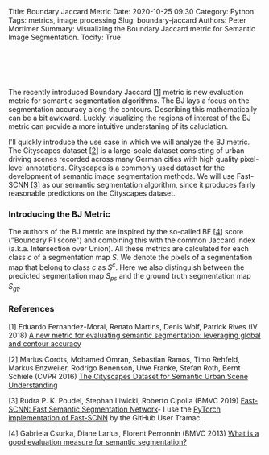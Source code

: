 Title: Boundary Jaccard Metric
Date: 2020-10-25 09:30
Category: Python
Tags: metrics, image processing
Slug: boundary-jaccard
Authors: Peter Mortimer
Summary: Visualizing the Boundary Jaccard metric for Semantic Image Segmentation.
Tocify: True
<!--Status: draft -->

<h1 style="visibility:hidden;">Boundary Jaccard (BJ Metric)</h1>

The recently introduced Boundary Jaccard [[1](#bj_iv)] metric is new evaluation metric for semantic segmentation algorithms. The BJ lays a focus on the segmentation accuracy along the contours. Describing this mathematically can be a bit awkward. Luckly, visualizing the regions of interest of the BJ metric can provide a more intuitive understaning of its caluclation. 

I'll quickly introduce the use case in which we will analyze the BJ metric. The Cityscapes dataset [[2](#cityscapes)] is a large-scale dataset consisting of urban driving scenes recorded across many German cities with high quality pixel-level annotations. Cityscapes is a commonly used dataset for the development of semantic image segmentation methods. We will use Fast-SCNN [[3](#fast_scnn)] as our semantic segmentation algorithm, since it produces fairly reasonable predictions on the Cityscapes dataset. 

### Introducing the BJ Metric

The authors of the BJ metric are inspired by the so-called BF [[4](#bf_bmvc)] score ("Boundary F1 score") and combining this with the common Jaccard index (a.k.a. Intersection over Union). All these metrics are calculated for each class $c$ of a segmentation map $S$. We denote the pixels of a segmentation map that belong to class $c$ as $S^{c}$. Here we also distinguish between the predicted segmentation map $S_{ps}$ and the ground truth segmentation map $S_{gt}$.

### References

<span id='bj_iv'>[1] Eduardo Fernandez-Moral, Renato Martins, Denis Wolf, Patrick Rives (IV 2018) [A new metric for evaluating semantic segmentation: leveraging global and contour accuracy](https://hal.inria.fr/hal-01581525/document)</span>

<span id='cityscapes'>[2] Marius Cordts, Mohamed Omran, Sebastian Ramos, Timo Rehfeld,
Markus Enzweiler, Rodrigo Benenson, Uwe Franke, Stefan Roth, Bernt Schiele (CVPR 2016) [The Cityscapes Dataset for Semantic Urban Scene Understanding](https://www.cityscapes-dataset.com/wordpress/wp-content/papercite-data/pdf/cordts2016cityscapes.pdf)</span>

<span id='fast_scnn'>[3] Rudra P. K. Poudel, Stephan Liwicki, Roberto Cipolla (BMVC 2019) [Fast-SCNN: Fast Semantic Segmentation Network](https://bmvc2019.org/wp-content/uploads/papers/0959-paper.pdf)- I use the [PyTorch implementation of Fast-SCNN](https://github.com/Tramac/Fast-SCNN-pytorch) by the GitHub User Tramac.</span>

<span id='bf_bmvc'>[4] Gabriela Csurka, Diane Larlus, Florent Perronnin (BMVC 2013) [What is a good evaluation measure for semantic segmentation?](http://www.bmva.org/bmvc/2013/Papers/paper0032/paper0032.pdf)</span>